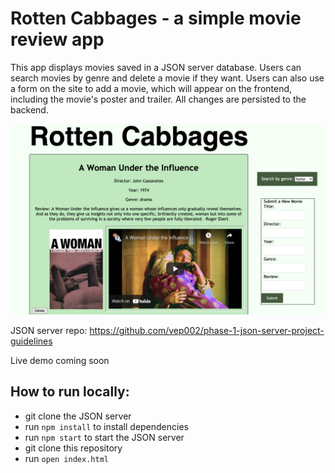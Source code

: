# Rotten Cabbages - a simple movie review app

This app displays movies saved in a JSON server database. Users can search movies by genre and delete a movie if they want. Users can also use a form on the site to add a movie, which will appear on the frontend, including the movie's poster and trailer. All changes are persisted to the backend.

![Alt text](https://github.com/vep002/vep002.github.io/blob/master/Screen%20Shot%202021-09-20%20at%2010.02.20%20AM.png)

JSON server repo: https://github.com/vep002/phase-1-json-server-project-guidelines

Live demo coming soon

## How to run locally:

- git clone the JSON server
- run `npm install` to install dependencies
- run `npm start` to start the JSON server
- git clone this repository
- run `open index.html`
